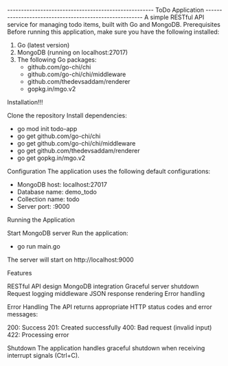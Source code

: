 ----------------------------------------------------- ToDo Application -------------------------------------------------------
A simple RESTful API service for managing todo items, built with Go and MongoDB.
Prerequisites
Before running this application, make sure you have the following installed:

1. Go (latest version)
2. MongoDB (running on localhost:27017)
3. The following Go packages:
   - github.com/go-chi/chi
   - github.com/go-chi/chi/middleware
   - github.com/thedevsaddam/renderer
   - gopkg.in/mgo.v2

Installation!!!

Clone the repository
Install dependencies:
  - go mod init todo-app
  - go get github.com/go-chi/chi
  - go get github.com/go-chi/chi/middleware
  - go get github.com/thedevsaddam/renderer
  - go get gopkg.in/mgo.v2

Configuration
The application uses the following default configurations:
  - MongoDB host: localhost:27017
  - Database name: demo_todo
  - Collection name: todo
  - Server port: :9000

Running the Application

Start MongoDB server
Run the application:
  - go run main.go

The server will start on http://localhost:9000

Features

RESTful API design
MongoDB integration
Graceful server shutdown
Request logging middleware
JSON response rendering
Error handling

Error Handling
The API returns appropriate HTTP status codes and error messages:

200: Success
201: Created successfully
400: Bad request (invalid input)
422: Processing error

Shutdown
The application handles graceful shutdown when receiving interrupt signals (Ctrl+C).
